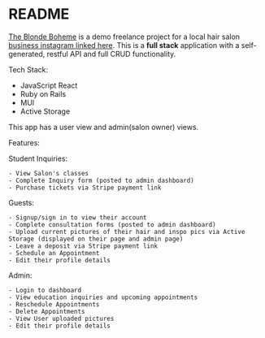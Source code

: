 # README

[The Blonde Boheme](https://github.com/nccandiotti/BlondeBoheme) is a demo freelance project for a local hair salon [business instagram linked here](https://www.instagram.com/the.blonde.boheme). This is a **full stack** application with a self-generated, restful API and full CRUD functionality. 

Tech Stack: 

- JavaScript React 
- Ruby on Rails
- MUI
- Active Storage


This app has a user view and admin(salon owner) views. 

Features:

Student Inquiries: 

    - View Salon's classes
    - Complete Inquiry form (posted to admin dashboard)
    - Purchase tickets via Stripe payment link

Guests:

    - Signup/sign in to view their account
    - Complete consultation forms (posted to admin dashboard)
    - Upload current pictures of their hair and inspo pics via Active Storage (displayed on their page and admin page)
    - Leave a deposit via Stripe payment link
    - Schedule an Appointment
    - Edit their profile details


Admin:

    - Login to dashboard
    - View education inquiries and upcoming appointments
    - Reschedule Appointments
    - Delete Appointments
    - View User uploaded pictures
    - Edit their profile details

